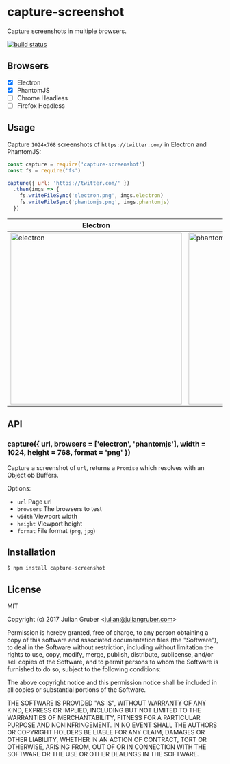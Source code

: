 # capture-screenshot

Capture screenshots in multiple browsers.

[![build status](https://secure.travis-ci.org/juliangruber/capture-screenshot.png)](http://travis-ci.org/juliangruber/capture-screenshot)

## Browsers

- [X] Electron
- [X] PhantomJS
- [ ] Chrome Headless
- [ ] Firefox Headless

## Usage

Capture `1024x768` screenshots of `https://twitter.com/` in Electron and PhantomJS:

```js
const capture = require('capture-screenshot')
const fs = require('fs')

capture({ url: 'https://twitter.com/' })
  .then(imgs => {
    fs.writeFileSync('electron.png', imgs.electron)
    fs.writeFileSync('phantomjs.png', imgs.phantomjs)
  })
```

| Electron | PhantomJS |
|---|---|
| <img alt="electron" src="https://raw.github.com/juliangruber/capture-screenshot/master/example-electron.png" width=400 /> | <img alt="phantomjs" src="https://raw.github.com/juliangruber/capture-screenshot/master/example-phantomjs.png" width=400 /> |

## API

### capture({ url, browsers = ['electron', 'phantomjs'], width = 1024, height = 768, format = 'png' })

Capture a screenshot of `url`, returns a `Promise` which resolves with an Object ob Buffers.

Options:

- `url` Page url
- `browsers` The browsers to test
- `width` Viewport width
- `height` Viewport height
- `format` File format (`png`, `jpg`)

## Installation

```bash
$ npm install capture-screenshot
```

## License

MIT

Copyright (c) 2017 Julian Gruber &lt;julian@juliangruber.com&gt;

Permission is hereby granted, free of charge, to any person obtaining a copy of
this software and associated documentation files (the "Software"), to deal in
the Software without restriction, including without limitation the rights to
use, copy, modify, merge, publish, distribute, sublicense, and/or sell copies
of the Software, and to permit persons to whom the Software is furnished to do
so, subject to the following conditions:

The above copyright notice and this permission notice shall be included in all
copies or substantial portions of the Software.

THE SOFTWARE IS PROVIDED "AS IS", WITHOUT WARRANTY OF ANY KIND, EXPRESS OR
IMPLIED, INCLUDING BUT NOT LIMITED TO THE WARRANTIES OF MERCHANTABILITY,
FITNESS FOR A PARTICULAR PURPOSE AND NONINFRINGEMENT. IN NO EVENT SHALL THE
AUTHORS OR COPYRIGHT HOLDERS BE LIABLE FOR ANY CLAIM, DAMAGES OR OTHER
LIABILITY, WHETHER IN AN ACTION OF CONTRACT, TORT OR OTHERWISE, ARISING FROM,
OUT OF OR IN CONNECTION WITH THE SOFTWARE OR THE USE OR OTHER DEALINGS IN THE
SOFTWARE.
